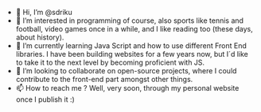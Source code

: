 - 👋 Hi, I’m @sdriku
- 👀 I’m interested in programming of course, also sports like tennis and football, video games once in a while, and I like reading too (these days, about history).
- 🌱 I’m currently learning Java Script and how to use different Front End libraries. I have been building websites for a few years now, but I´d like to take it to the next level by becoming proficient with JS.
- 💞️ I’m looking to collaborate on open-source projects, where I could contribute to the front-end part amongst other things.
- 📫 How to reach me ? Well, very soon, through my personal website once I publish it :)

<!---
sdriku/sdriku is a ✨ special ✨ repository because its `README.md` (this file) appears on your GitHub profile.
You can click the Preview link to take a look at your changes.
--->
